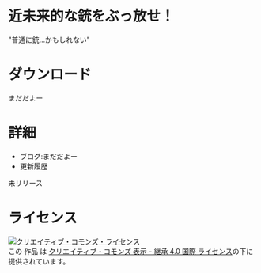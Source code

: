 # 近未来的な銃をぶっ放せ！
"普通に銃...かもしれない"
# ダウンロード
まだだよー
# 詳細
* ブログ:まだだよー
* 更新履歴

未リリース

# ライセンス
<a rel="license" href="http://creativecommons.org/licenses/by-sa/4.0/"><img alt="クリエイティブ・コモンズ・ライセンス" style="border-width:0" src="https://i.creativecommons.org/l/by-sa/4.0/88x31.png" /></a><br />この 作品 は <a rel="license" href="http://creativecommons.org/licenses/by-sa/4.0/">クリエイティブ・コモンズ 表示 - 継承 4.0 国際 ライセンス</a>の下に提供されています。
